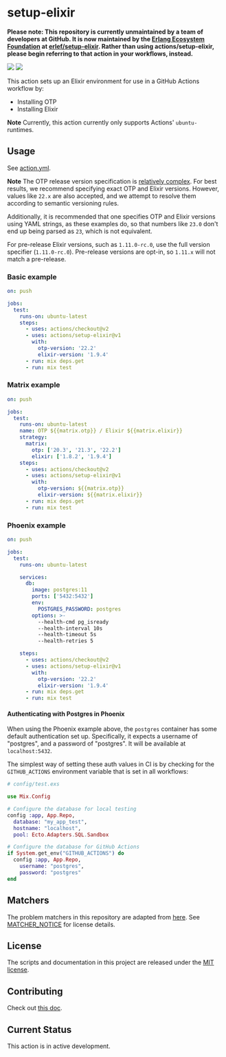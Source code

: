 # setup-elixir

**Please note: This repository is currently unmaintained by a team of developers at GitHub. It is now maintained by the [Erlang Ecosystem Foundation](https://erlef.org) at [erlef/setup-elixir](https://github.com/erlef/setup-elixir). Rather than using actions/setup-elixir, please begin referring to that action in your workflows, instead.**

[![](https://github.com/actions/setup-elixir/workflows/Test/badge.svg)](https://github.com/actions/setup-elixir/actions)
[![](https://github.com/actions/setup-elixir/workflows/Licensed/badge.svg)](https://github.com/actions/setup-elixir/actions)

This action sets up an Elixir environment for use in a GitHub Actions
workflow by:

- Installing OTP
- Installing Elixir

**Note** Currently, this action currently only supports Actions' `ubuntu-` runtimes.

## Usage

See [action.yml](action.yml).

**Note** The OTP release version specification is [relatively
complex](http://erlang.org/doc/system_principles/versions.html#version-scheme).
For best results, we recommend specifying exact OTP and Elixir versions.
However, values like `22.x` are also accepted, and we attempt to resolve them
according to semantic versioning rules.

Additionally, it is recommended that one specifies OTP and Elixir versions
using YAML strings, as these examples do, so that numbers like `23.0` don't
end up being parsed as `23`, which is not equivalent.

For pre-release Elixir versions, such as `1.11.0-rc.0`, use the full version
specifier (`1.11.0-rc.0`). Pre-release versions are opt-in, so `1.11.x` will
not match a pre-release.

### Basic example

```yaml
on: push

jobs:
  test:
    runs-on: ubuntu-latest
    steps:
      - uses: actions/checkout@v2
      - uses: actions/setup-elixir@v1
        with:
          otp-version: '22.2'
          elixir-version: '1.9.4'
      - run: mix deps.get
      - run: mix test
```

### Matrix example

```yaml
on: push

jobs:
  test:
    runs-on: ubuntu-latest
    name: OTP ${{matrix.otp}} / Elixir ${{matrix.elixir}}
    strategy:
      matrix:
        otp: ['20.3', '21.3', '22.2']
        elixir: ['1.8.2', '1.9.4']
    steps:
      - uses: actions/checkout@v2
      - uses: actions/setup-elixir@v1
        with:
          otp-version: ${{matrix.otp}}
          elixir-version: ${{matrix.elixir}}
      - run: mix deps.get
      - run: mix test
```

### Phoenix example

```yaml
on: push

jobs:
  test:
    runs-on: ubuntu-latest

    services:
      db:
        image: postgres:11
        ports: ['5432:5432']
        env:
          POSTGRES_PASSWORD: postgres
        options: >-
          --health-cmd pg_isready
          --health-interval 10s
          --health-timeout 5s
          --health-retries 5

    steps:
      - uses: actions/checkout@v2
      - uses: actions/setup-elixir@v1
        with:
          otp-version: '22.2'
          elixir-version: '1.9.4'
      - run: mix deps.get
      - run: mix test
```

#### Authenticating with Postgres in Phoenix

When using the Phoenix example above, the `postgres` container has some
default authentication set up. Specifically, it expects a username of
"postgres", and a password of "postgres". It will be available at
`localhost:5432`.

The simplest way of setting these auth values in CI is by checking for the
`GITHUB_ACTIONS` environment variable that is set in all workflows:

```elixir
# config/test.exs

use Mix.Config

# Configure the database for local testing
config :app, App.Repo,
  database: "my_app_test",
  hostname: "localhost",
  pool: Ecto.Adapters.SQL.Sandbox

# Configure the database for GitHub Actions
if System.get_env("GITHUB_ACTIONS") do
  config :app, App.Repo,
    username: "postgres",
    password: "postgres"
end
```

## Matchers

The problem matchers in this repository are adapted from [here](https://github.com/fr1zle/vscode-elixir/blob/45eddb589acd7ac98e0c7305d1c2b24668ca709a/package.json#L70-L118). See [MATCHER_NOTICE](MATCHER_NOTICE.md) for license details.

## License

The scripts and documentation in this project are released under the [MIT license](LICENSE.md).

## Contributing

Check out [this doc](CONTRIBUTING.md).

## Current Status

This action is in active development.
